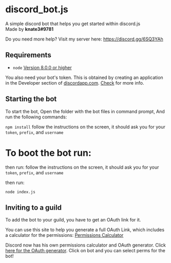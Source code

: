 # discord_bot.js
A simple discord bot that helps you get started within discord.js<br>
Made by **knate3#9781**

Do you need more help? Visit my server here: https://discord.gg/6SQ3YAh

## Requirements

- `node` [Version 8.0.0 or higher](https://nodejs.org)




You also need your bot's token. This is obtained by creating an application in
the Developer section of [discordapp.com](https://discordapp.com/developers). [Check](https://goo.gl/VXscKH)
for more info.


## Starting the bot

To start the bot, Open the folder with the bot files in command prompt, And run the following commands: 

`npm install`
follow the instructions on the screen, it should ask you for your `token`, `prefix`, and `username`

To boot the bot run:
=======
then run:
follow the instructions on the screen, it should ask you for your `token`, `prefix`, and `username`

then run:


`node index.js`

## Inviting to a guild

To add the bot to your guild, you have to get an OAuth link for it.

You can use this site to help you generate a full OAuth Link, which includes a calculator for the permissions:
[Permissions Calculator](https://finitereality.github.io/permissions-calculator/?v=0)

Discord now has his own permissions calculator and OAuth generator. Click [here for the OAuth generator](https://discordapp.com/developers/tools/oauth2-url-generator). Click on bot and you can select perms for the bot!
